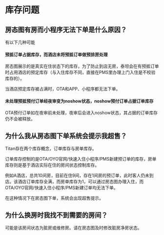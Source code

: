 # 库存问题

## 房态图有房而小程序无法下单是什么原因？

有以下几种可能

#### 预抵订单占据库存，而酒店未将预抵订单做预排房处理

房态图展示的是真实在住状态下的库存，为了防止到店无房，泰坦会在有预抵订单时占用酒店的预定库存（与入住库存不同，直接在PMS里办理上门入住是不校验库存的）。

当酒店预定库存被占满时，OTA和APP、小程序都无法下单。

#### 未处理预抵预付订单经夜审变为noshow状态，noshow预付订单占据订单库存

OTA预付订单如在夜审前未处理，夜审后会进入noshow状态，其占据的订单库存仍不会被释放。

## 为什么我从房态图下单系统会提示我超售？

Titan存在两个库存概念，订单库存与房单库存。

订单库存控制的是OTA/OYO官网/快速入住小程序/PMS新建预订单的库存，房单库存则是基于酒店实际在住的房间状态控制库存。

例如A酒店，总共10间房，目前在住9间，存在1间房的预订单，此时客人仍未到店。该酒店订单库存全满，而房单库存为1，可以通过房态图办理入住，而OTA/OYO官网/快速入住小程序/PMS新建订单均无法下单。

在这种情况下在房态图下单，系统会出现超售提示。

## 为什么换房时我找不到需要的房间？

可能是该房间状态为脏房或维修房。请在房态图及时修改脏房净房状态。

